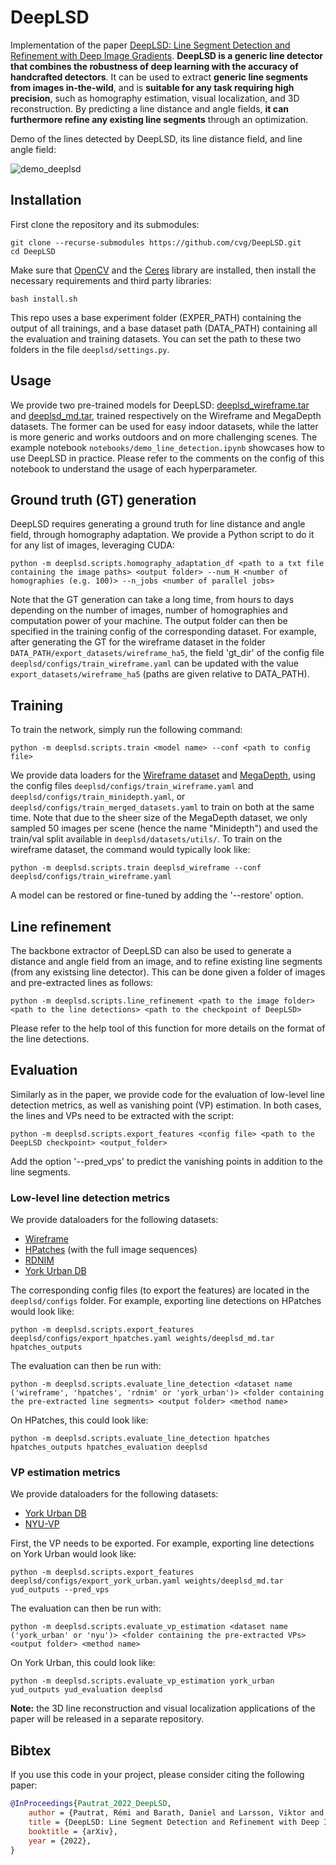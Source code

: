 # DeepLSD
Implementation of the paper [DeepLSD: Line Segment Detection and Refinement with Deep Image Gradients](https://arxiv.org/abs/2212.07766). **DeepLSD is a generic line detector that combines the robustness of deep learning with the accuracy of handcrafted detectors**. It can be used to extract **generic line segments from images in-the-wild**, and is **suitable for any task requiring high precision**, such as homography estimation, visual localization, and 3D reconstruction. By predicting a line distance and angle fields, **it can furthermore refine any existing line segments** through an optimization.

Demo of the lines detected by DeepLSD, its line distance field, and line angle field:

![demo_deeplsd](assets/videos/demo_deeplsd.gif)

## Installation
First clone the repository and its submodules:
```
git clone --recurse-submodules https://github.com/cvg/DeepLSD.git
cd DeepLSD
```
Make sure that [OpenCV](https://opencv.org/) and the [Ceres](http://ceres-solver.org/) library are installed, then install the necessary requirements and third party libraries:
```
bash install.sh
```

This repo uses a base experiment folder (EXPER_PATH) containing the output of all trainings, and a base dataset path (DATA_PATH) containing all the evaluation and training datasets. You can set the path to these two folders in the file `deeplsd/settings.py`.

## Usage
We provide two pre-trained models for DeepLSD: [deeplsd_wireframe.tar](https://www.polybox.ethz.ch/index.php/s/FQWGkH57UNTqlJZ) and [deeplsd_md.tar](https://www.polybox.ethz.ch/index.php/s/XVb30sUyuJttFys), trained respectively on the Wireframe and MegaDepth datasets. The former can be used for easy indoor datasets, while the latter is more generic and works outdoors and on more challenging scenes.
The example notebook `notebooks/demo_line_detection.ipynb` showcases how to use DeepLSD in practice. Please refer to the comments on the config of this notebook to understand the usage of each hyperparameter.

## Ground truth (GT) generation
DeepLSD requires generating a ground truth for line distance and angle field, through homography adaptation. We provide a Python script to do it for any list of images, leveraging CUDA:
```
python -m deeplsd.scripts.homography_adaptation_df <path to a txt file containing the image paths> <output folder> --num_H <number of homographies (e.g. 100)> --n_jobs <number of parallel jobs>
```
Note that the GT generation can take a long time, from hours to days depending on the number of images, number of homographies and computation power of your machine.
The output folder can then be specified in the training config of the corresponding dataset. For example, after generating the GT for the wireframe dataset in the folder `DATA_PATH/export_datasets/wireframe_ha5`, the field 'gt_dir' of the config file `deeplsd/configs/train_wireframe.yaml` can be updated with the value `export_datasets/wireframe_ha5` (paths are given relative to DATA_PATH).

## Training
To train the network, simply run the following command:
```
python -m deeplsd.scripts.train <model name> --conf <path to config file>
```

We provide data loaders for the [Wireframe dataset](https://github.com/huangkuns/wireframe) and [MegaDepth](https://www.cs.cornell.edu/projects/megadepth/), using the config files `deeplsd/configs/train_wireframe.yaml` and  `deeplsd/configs/train_minidepth.yaml`, or `deeplsd/configs/train_merged_datasets.yaml` to train on both at the same time. Note that due to the sheer size of the MegaDepth dataset, we only sampled 50 images per scene (hence the name "Minidepth") and used the train/val split available in `deeplsd/datasets/utils/`. To train on the wireframe dataset, the command would typically look like:
```
python -m deeplsd.scripts.train deeplsd_wireframe --conf deeplsd/configs/train_wireframe.yaml
```

A model can be restored or fine-tuned by adding the '--restore' option.

## Line refinement
The backbone extractor of DeepLSD can also be used to generate a distance and angle field from an image, and to refine existing line segments (from any existsing line detector). This can be done given a folder of images and pre-extracted lines as follows:
```
python -m deeplsd.scripts.line_refinement <path to the image folder> <path to the line detections> <path to the checkpoint of DeepLSD>
```
Please refer to the help tool of this function for more details on the format of the line detections.

## Evaluation
Similarly as in the paper, we provide code for the evaluation of low-level line detection metrics, as well as vanishing point (VP) estimation. In both cases, the lines and VPs need to be extracted with the script:
```
python -m deeplsd.scripts.export_features <config file> <path to the DeepLSD checkpoint> <output_folder>
```
Add the option '--pred_vps' to predict the vanishing points in addition to the line segments.

### Low-level line detection metrics
We provide dataloaders for the following datasets:
- [Wireframe](https://github.com/huangkuns/wireframe)
- [HPatches](https://github.com/hpatches/hpatches-dataset) (with the full image sequences)
- [RDNIM](https://www.polybox.ethz.ch/index.php/s/P89YkZyOfdhmdPN)
- [York Urban DB](https://www.elderlab.yorku.ca/resources/york-urban-line-segment-database-information/)

The corresponding config files (to export the features) are located in the `deeplsd/configs` folder. For example, exporting line detections on HPatches would look like:
```
python -m deeplsd.scripts.export_features deeplsd/configs/export_hpatches.yaml weights/deeplsd_md.tar hpatches_outputs
```

The evaluation can then be run with:
```
python -m deeplsd.scripts.evaluate_line_detection <dataset name ('wireframe', 'hpatches', 'rdnim' or 'york_urban')> <folder containing the pre-extracted line segments> <output folder> <method name>
```
On HPatches, this could look like:
```
python -m deeplsd.scripts.evaluate_line_detection hpatches hpatches_outputs hpatches_evaluation deeplsd
```

### VP estimation metrics
We provide dataloaders for the following datasets:
- [York Urban DB](https://www.elderlab.yorku.ca/resources/york-urban-line-segment-database-information/)
- [NYU-VP](https://github.com/fkluger/nyu_vp)

First, the VP needs to be exported. For example, exporting line detections on York Urban would look like:
```
python -m deeplsd.scripts.export_features deeplsd/configs/export_york_urban.yaml weights/deeplsd_md.tar yud_outputs --pred_vps
```

The evaluation can then be run with:
```
python -m deeplsd.scripts.evaluate_vp_estimation <dataset name ('york_urban' or 'nyu')> <folder containing the pre-extracted VPs> <output folder> <method name>
```
On York Urban, this could look like:
```
python -m deeplsd.scripts.evaluate_vp_estimation york_urban yud_outputs yud_evaluation deeplsd
```

**Note:** the 3D line reconstruction and visual localization applications of the paper will be released in a separate repository.

## Bibtex
If you use this code in your project, please consider citing the following paper:
```bibtex
@InProceedings{Pautrat_2022_DeepLSD,
    author = {Pautrat, Rémi and Barath, Daniel and Larsson, Viktor and Oswald, Martin R. and Pollefeys, Marc},
    title = {DeepLSD: Line Segment Detection and Refinement with Deep Image Gradients},
    booktitle = {arXiv},
    year = {2022},
}
```
